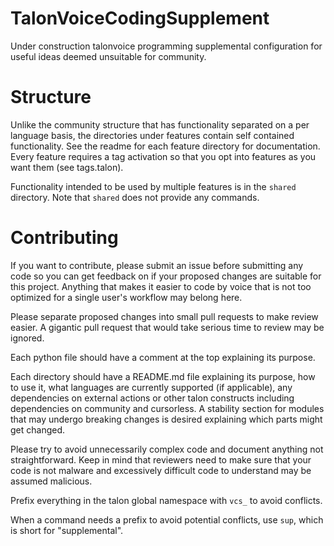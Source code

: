 # TalonVoiceCodingSupplement
Under construction talonvoice programming supplemental configuration for useful ideas deemed unsuitable for community. 

# Structure
Unlike the community structure that has functionality separated on a per language basis, the directories under features contain self contained functionality. See the readme for each feature directory for documentation. Every feature requires a tag activation so that you opt into features as you want them (see tags.talon). 

Functionality intended to be used by multiple features is in the `shared` directory. Note that `shared` does not provide any commands. 

# Contributing
If you want to contribute, please submit an issue before submitting any code so you can get feedback on if your proposed changes are suitable for this project. Anything that makes it easier to code by voice that is not too optimized for a single user's workflow may belong here.

Please separate proposed changes into small pull requests to make review easier. A gigantic pull request that would take serious time to review may be ignored.

Each python file should have a comment at the top explaining its purpose.

Each directory should have a README.md file explaining its purpose, how to use it, what languages are currently supported (if applicable), any dependencies on external actions or other talon constructs including dependencies on community and cursorless. A stability section for modules that may undergo breaking changes is desired explaining which parts might get changed. 

Please try to avoid unnecessarily complex code and document anything not straightforward. Keep in mind that reviewers need to make sure that your code is not malware and excessively difficult code to understand may be assumed malicious. 

Prefix everything in the talon global namespace with `vcs_` to avoid conflicts.

When a command needs a prefix to avoid potential conflicts, use `sup`, which is short for "supplemental".